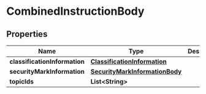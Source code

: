 
# CombinedInstructionBody

## Properties
Name | Type | Description | Notes
------------ | ------------- | ------------- | -------------
**classificationInformation** | [**ClassificationInformation**](ClassificationInformation.md) |  |  [optional]
**securityMarkInformation** | [**SecurityMarkInformationBody**](SecurityMarkInformationBody.md) |  |  [optional]
**topicIds** | **List&lt;String&gt;** |  |  [optional]




